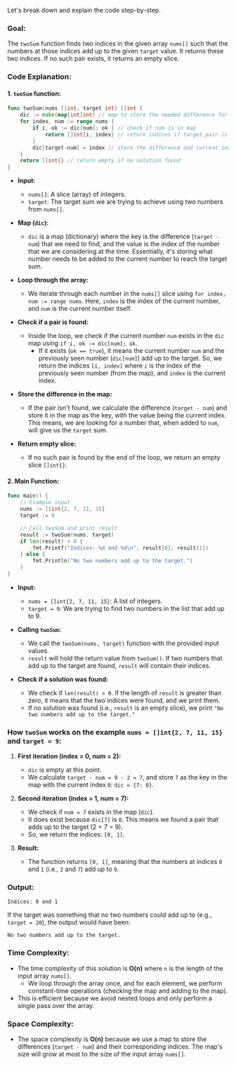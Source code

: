 Let's break down and explain the code step-by-step.

### **Goal:**
The `twoSum` function finds two indices in the given array `nums[]` such that the numbers at those indices add up to the given `target` value. It returns these two indices. If no such pair exists, it returns an empty slice.

### **Code Explanation:**

#### 1. **`twoSum` function:**

```go
func twoSum(nums []int, target int) []int {
	dic := make(map[int]int) // map to store the needed difference for each number
	for index, num := range nums {
		if i, ok := dic[num]; ok { // check if num is in map
			return []int{i, index} // return indices if target pair is found
		}
		dic[target-num] = index // store the difference and current index
	}
	return []int{} // return empty if no solution found
}
```

- **Input:**
  - `nums[]`: A slice (array) of integers.
  - `target`: The target sum we are trying to achieve using two numbers from `nums[]`.

- **Map (`dic`):**
  - `dic` is a map (dictionary) where the key is the difference (`target - num`) that we need to find, and the value is the index of the number that we are considering at the time. Essentially, it's storing what number needs to be added to the current number to reach the target sum.
  
- **Loop through the array:**
  - We iterate through each number in the `nums[]` slice using `for index, num := range nums`. Here, `index` is the index of the current number, and `num` is the current number itself.
  
- **Check if a pair is found:**
  - Inside the loop, we check if the current number `num` exists in the `dic` map using `if i, ok := dic[num]; ok`. 
    - If it exists (`ok == true`), it means the current number `num` and the previously seen number (`dic[num]`) add up to the target. So, we return the indices `[i, index]` where `i` is the index of the previously seen number (from the map), and `index` is the current index.
  
- **Store the difference in the map:**
  - If the pair isn't found, we calculate the difference (`target - num`) and store it in the map as the key, with the value being the current index. This means, we are looking for a number that, when added to `num`, will give us the `target` sum.
  
- **Return empty slice:**
  - If no such pair is found by the end of the loop, we return an empty slice `[]int{}`.

#### 2. **Main Function:**

```go
func main() {
	// Example input
	nums := []int{2, 7, 11, 15}
	target := 9

	// Call twoSum and print result
	result := twoSum(nums, target)
	if len(result) > 0 {
		fmt.Printf("Indices: %d and %d\n", result[0], result[1])
	} else {
		fmt.Println("No two numbers add up to the target.")
	}
}
```

- **Input:**
  - `nums = []int{2, 7, 11, 15}`: A list of integers.
  - `target = 9`: We are trying to find two numbers in the list that add up to 9.

- **Calling `twoSum`:**
  - We call the `twoSum(nums, target)` function with the provided input values.
  - `result` will hold the return value from `twoSum()`. If two numbers that add up to the target are found, `result` will contain their indices.

- **Check if a solution was found:**
  - We check if `len(result) > 0`. If the length of `result` is greater than zero, it means that the two indices were found, and we print them.
  - If no solution was found (i.e., `result` is an empty slice), we print `"No two numbers add up to the target."`

### **How `twoSum` works on the example `nums = []int{2, 7, 11, 15}` and `target = 9`:**

1. **First iteration (index = 0, num = 2):**
   - `dic` is empty at this point.
   - We calculate `target - num = 9 - 2 = 7`, and store `7` as the key in the map with the current index `0`: `dic = {7: 0}`.

2. **Second iteration (index = 1, num = 7):**
   - We check if `num = 7` exists in the map (`dic`).
   - It does exist because `dic[7]` is `0`. This means we found a pair that adds up to the target (2 + 7 = 9).
   - So, we return the indices: `[0, 1]`.

3. **Result:**
   - The function returns `[0, 1]`, meaning that the numbers at indices `0` and `1` (i.e., `2` and `7`) add up to `9`.

### **Output:**
```
Indices: 0 and 1
```

If the target was something that no two numbers could add up to (e.g., `target = 20`), the output would have been:
```
No two numbers add up to the target.
```

### **Time Complexity:**
- The time complexity of this solution is **O(n)** where `n` is the length of the input array `nums[]`.
  - We loop through the array once, and for each element, we perform constant-time operations (checking the map and adding to the map).
- This is efficient because we avoid nested loops and only perform a single pass over the array.

### **Space Complexity:**
- The space complexity is **O(n)** because we use a map to store the differences (`target - num`) and their corresponding indices. The map's size will grow at most to the size of the input array `nums[]`.